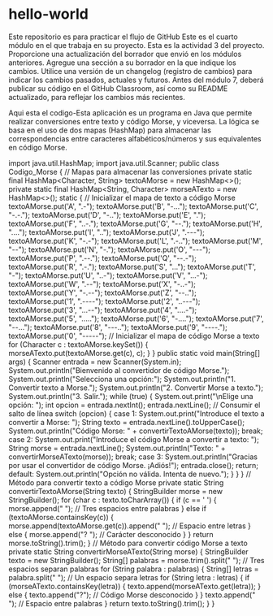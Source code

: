 # hello-world
Este repositorio es para practicar el flujo de GitHub
Este es el cuarto módulo en el que trabaja en su proyecto. Esta es la actividad 3 del proyecto. Proporcione una actualización del borrador que envió en los módulos anteriores. Agregue una sección a su borrador en la que indique los cambios. Utilice una versión de un changelog (registro de cambios) para indicar los cambios pasados, actuales y futuros. Antes del módulo 7, deberá publicar su código en el GitHub Classroom, así como su README actualizado, para reflejar los cambios más recientes.



Aqui esta el codigo-Esta aplicación es un programa en Java que permite realizar conversiones entre texto y código Morse, y viceversa. La lógica se basa en el uso de dos mapas (HashMap) para almacenar las correspondencias entre caracteres alfabéticos/números y sus equivalentes en código Morse.


import java.util.HashMap; import java.util.Scanner; public class Codigo_Morse { // Mapas para almacenar las conversiones private static final HashMap<Character, String> textoAMorse = new HashMap<>(); private static final HashMap<String, Character> morseATexto = new HashMap<>(); static { // Inicializar el mapa de texto a código Morse textoAMorse.put('A', ".-"); textoAMorse.put('B', "-..."); textoAMorse.put('C', "-.-."); textoAMorse.put('D', "-.."); textoAMorse.put('E', "."); textoAMorse.put('F', "..-."); textoAMorse.put('G', "--."); textoAMorse.put('H', "...."); textoAMorse.put('I', ".."); textoAMorse.put('J', ".---"); textoAMorse.put('K', "-.-"); textoAMorse.put('L', ".-.."); textoAMorse.put('M', "--"); textoAMorse.put('N', "-."); textoAMorse.put('O', "---"); textoAMorse.put('P', ".--."); textoAMorse.put('Q', "--.-"); textoAMorse.put('R', ".-."); textoAMorse.put('S', "..."); textoAMorse.put('T', "-"); textoAMorse.put('U', "..-"); textoAMorse.put('V', "...-"); textoAMorse.put('W', ".--"); textoAMorse.put('X', "-..-"); textoAMorse.put('Y', "-.--"); textoAMorse.put('Z', "--.."); textoAMorse.put('1', ".----"); textoAMorse.put('2', "..---"); textoAMorse.put('3', "...--"); textoAMorse.put('4', "....-"); textoAMorse.put('5', "....."); textoAMorse.put('6', "-...."); textoAMorse.put('7', "--..."); textoAMorse.put('8', "---.."); textoAMorse.put('9', "----."); textoAMorse.put('0', "-----"); // Inicializar el mapa de código Morse a texto for (Character c : textoAMorse.keySet()) { morseATexto.put(textoAMorse.get(c), c); } } public static void main(String[] args) { Scanner entrada = new Scanner(System.in); System.out.println("Bienvenido al convertidor de código Morse."); System.out.println("Selecciona una opción:"); System.out.println("1. Convertir texto a Morse."); System.out.println("2. Convertir Morse a texto."); System.out.println("3. Salir."); while (true) { System.out.print("\nElige una opción: "); int opcion = entrada.nextInt(); entrada.nextLine(); // Consumir el salto de línea switch (opcion) { case 1: System.out.print("Introduce el texto a convertir a Morse: "); String texto = entrada.nextLine().toUpperCase(); System.out.println("Código Morse: " + convertirTextoAMorse(texto)); break; case 2: System.out.print("Introduce el código Morse a convertir a texto: "); String morse = entrada.nextLine(); System.out.println("Texto: " + convertirMorseATexto(morse)); break; case 3: System.out.println("Gracias por usar el convertidor de código Morse. ¡Adiós!"); entrada.close(); return; default: System.out.println("Opción no válida. Intenta de nuevo."); } } } // Método para convertir texto a código Morse private static String convertirTextoAMorse(String texto) { StringBuilder morse = new StringBuilder(); for (char c : texto.toCharArray()) { if (c == ' ') { morse.append(" "); // Tres espacios entre palabras } else if (textoAMorse.containsKey(c)) { morse.append(textoAMorse.get(c)).append(" "); // Espacio entre letras } else { morse.append("? "); // Carácter desconocido } } return morse.toString().trim(); } // Método para convertir código Morse a texto private static String convertirMorseATexto(String morse) { StringBuilder texto = new StringBuilder(); String[] palabras = morse.trim().split(" "); // Tres espacios separan palabras for (String palabra : palabras) { String[] letras = palabra.split(" "); // Un espacio separa letras for (String letra : letras) { if (morseATexto.containsKey(letra)) { texto.append(morseATexto.get(letra)); } else { texto.append("?"); // Código Morse desconocido } } texto.append(" "); // Espacio entre palabras } return texto.toString().trim(); } }
